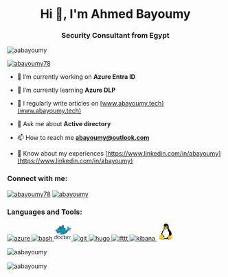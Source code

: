 <h1 align="center">Hi 👋, I'm Ahmed Bayoumy</h1>
<h3 align="center">Security Consultant from Egypt</h3>

<p align="left"> <img src="https://komarev.com/ghpvc/?username=aabayoumy&label=Profile%20views&color=0e75b6&style=flat" alt="aabayoumy" /> </p>

<p align="left"> <a href="https://twitter.com/abayoumy78" target="blank"><img src="https://img.shields.io/twitter/follow/abayoumy78?logo=twitter&style=for-the-badge" alt="abayoumy78" /></a> </p>

- 🔭 I’m currently working on **Azure Entra ID**

- 🌱 I’m currently learning **Azure DLP**

- 📝 I regularly write articles on [www.abayoumy.tech](www.abayoumy.tech)

- 💬 Ask me about **Active directory**

- 📫 How to reach me **abayoumy@outlook.com**

- 📄 Know about my experiences [https://www.linkedin.com/in/abayoumy](https://www.linkedin.com/in/abayoumy)

<h3 align="left">Connect with me:</h3>
<p align="left">
<a href="https://twitter.com/abayoumy78" target="blank"><img align="center" src="https://raw.githubusercontent.com/rahuldkjain/github-profile-readme-generator/master/src/images/icons/Social/twitter.svg" alt="abayoumy78" height="30" width="40" /></a>
<a href="https://linkedin.com/in/abayoumy" target="blank"><img align="center" src="https://raw.githubusercontent.com/rahuldkjain/github-profile-readme-generator/master/src/images/icons/Social/linked-in-alt.svg" alt="abayoumy" height="30" width="40" /></a>
</p>

<h3 align="left">Languages and Tools:</h3>
<p align="left"> <a href="https://azure.microsoft.com/en-in/" target="_blank" rel="noreferrer"> <img src="https://www.vectorlogo.zone/logos/microsoft_azure/microsoft_azure-icon.svg" alt="azure" width="40" height="40"/> </a> <a href="https://www.gnu.org/software/bash/" target="_blank" rel="noreferrer"> <img src="https://www.vectorlogo.zone/logos/gnu_bash/gnu_bash-icon.svg" alt="bash" width="40" height="40"/> </a> <a href="https://www.docker.com/" target="_blank" rel="noreferrer"> <img src="https://raw.githubusercontent.com/devicons/devicon/master/icons/docker/docker-original-wordmark.svg" alt="docker" width="40" height="40"/> </a> <a href="https://git-scm.com/" target="_blank" rel="noreferrer"> <img src="https://www.vectorlogo.zone/logos/git-scm/git-scm-icon.svg" alt="git" width="40" height="40"/> </a> <a href="https://gohugo.io/" target="_blank" rel="noreferrer"> <img src="https://api.iconify.design/logos-hugo.svg" alt="hugo" width="40" height="40"/> </a> <a href="https://ifttt.com/" target="_blank" rel="noreferrer"> <img src="https://www.vectorlogo.zone/logos/ifttt/ifttt-ar21.svg" alt="ifttt" width="40" height="40"/> </a> <a href="https://www.elastic.co/kibana" target="_blank" rel="noreferrer"> <img src="https://www.vectorlogo.zone/logos/elasticco_kibana/elasticco_kibana-icon.svg" alt="kibana" width="40" height="40"/> </a> <a href="https://www.linux.org/" target="_blank" rel="noreferrer"> <img src="https://raw.githubusercontent.com/devicons/devicon/master/icons/linux/linux-original.svg" alt="linux" width="40" height="40"/> </a> </p>

<p><img align="center" src="https://github-readme-stats.vercel.app/api/top-langs?username=aabayoumy&show_icons=true&locale=en&layout=compact" alt="aabayoumy" /></p>

<p><img align="center" src="https://github-readme-streak-stats.herokuapp.com/?user=aabayoumy&" alt="aabayoumy" /></p>
